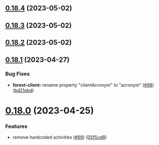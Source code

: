 ## [0.18.4](https://github.com/bcgov/nr-spar-backend/compare/v0.18.3...v0.18.4) (2023-05-02)



## [0.18.3](https://github.com/bcgov/nr-spar-backend/compare/v0.18.2...v0.18.3) (2023-05-02)



## [0.18.2](https://github.com/bcgov/nr-spar-backend/compare/v0.18.1...v0.18.2) (2023-05-02)



## [0.18.1](https://github.com/bcgov/nr-spar-backend/compare/v0.18.0...v0.18.1) (2023-04-27)


### Bug Fixes

* **forest-client:** rename property "clientAcronym" to "acronym" ([#98](https://github.com/bcgov/nr-spar-backend/issues/98)) ([bd21ebd](https://github.com/bcgov/nr-spar-backend/commit/bd21ebdd30f76f9a8a14f14bc82d568216a896b2))



# [0.18.0](https://github.com/bcgov/nr-spar-backend/compare/v0.17.4...v0.18.0) (2023-04-25)


### Features

* remove hardcoded activities ([#99](https://github.com/bcgov/nr-spar-backend/issues/99)) ([05f5cd8](https://github.com/bcgov/nr-spar-backend/commit/05f5cd8b93a307d08487db58470edf6f55e85f10))



